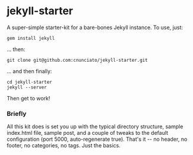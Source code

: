 jekyll-starter
==============

A super-simple starter-kit for a bare-bones Jekyll instance.  To use, just:

    gem install jekyll

... then:

	git clone git@github.com:cnunciato/jekyll-starter.git

... and then finally:

    cd jekyll-starter
    jekyll --server

Then get to work!

### Briefly	

All this kit does is set you up with the typical directory structure, sample index.html file, sample post, and a couple of tweaks to the default configuration (port 5000, auto-regenerate true).  That's it -- no header, no footer, no categories, no tags.  Just the basics.